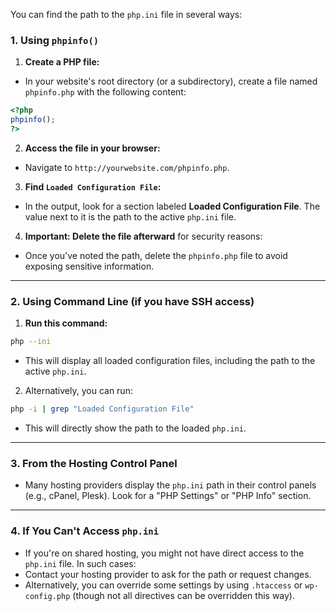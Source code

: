 

You can find the path to the `php.ini` file in several ways:

### **1. Using `phpinfo()`**
1. **Create a PHP file:**
- In your website's root directory (or a subdirectory), create a file named `phpinfo.php` with the following content:
```php
<?php
phpinfo();
?>
```
2. **Access the file in your browser:**
- Navigate to `http://yourwebsite.com/phpinfo.php`.
3. **Find `Loaded Configuration File`:**
- In the output, look for a section labeled **Loaded Configuration File**. The value next to it is the path to the active `php.ini` file.

4. **Important: Delete the file afterward** for security reasons:
- Once you’ve noted the path, delete the `phpinfo.php` file to avoid exposing sensitive information.

---

### **2. Using Command Line (if you have SSH access)**
1. **Run this command:**
```bash
php --ini
```
- This will display all loaded configuration files, including the path to the active `php.ini`.

2. Alternatively, you can run:
```bash
php -i | grep "Loaded Configuration File"
```
- This will directly show the path to the loaded `php.ini`.

---

### **3. From the Hosting Control Panel**
- Many hosting providers display the `php.ini` path in their control panels (e.g., cPanel, Plesk). Look for a "PHP Settings" or "PHP Info" section.

---

### **4. If You Can't Access `php.ini`**
- If you're on shared hosting, you might not have direct access to the `php.ini` file. In such cases:
- Contact your hosting provider to ask for the path or request changes.
- Alternatively, you can override some settings by using `.htaccess` or `wp-config.php` (though not all directives can be overridden this way).
